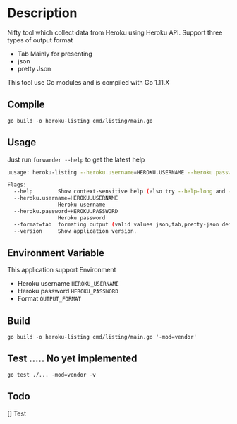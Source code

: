 # Description

Nifty tool which collect data from Heroku using Heroku API.
Support three types of output format
* Tab Mainly for presenting
* json
* pretty Json

This tool use Go modules and is compiled with Go 1.11.X

## Compile
```
go build -o heroku-listing cmd/listing/main.go
```

## Usage
Just run `forwarder --help` to get the latest help

```bash
uusage: heroku-listing --heroku.username=HEROKU.USERNAME --heroku.password=HEROKU.PASSWORD [<flags>]

Flags:
  --help        Show context-sensitive help (also try --help-long and --help-man).
  --heroku.username=HEROKU.USERNAME
                Heroku username
  --heroku.password=HEROKU.PASSWORD
                Heroku password
  --format=tab  formating output (valid values json,tab,pretty-json default to tab)
  --version     Show application version.

```
## Environment Variable
This application support Environment

* Heroku username `HEROKU_USERNAME`
* Heroku password `HEROKU_PASSWORD`
* Format `OUTPUT_FORMAT`


## Build

```
go build -o heroku-listing cmd/listing/main.go '-mod=vendor'
```

## Test ..... No yet implemented
```
go test ./... -mod=vendor -v
```


## Todo
  [] Test
